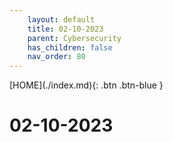 ```yaml
---
    layout: default
    title: 02-10-2023
    parent: Cybersecurity
    has_children: false
    nav_order: 80
---
```


<span class="fs-1">
[HOME](./index.md){: .btn .btn-blue }
</span>

# 02-10-2023